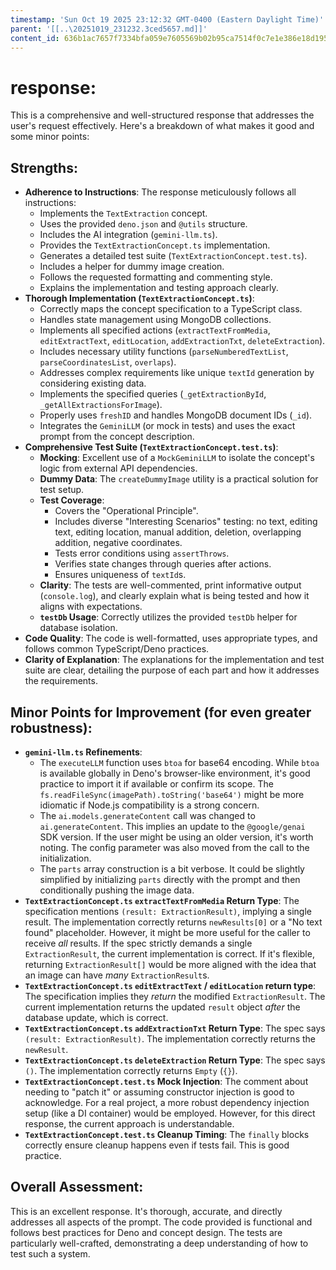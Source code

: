 ```yaml
---
timestamp: 'Sun Oct 19 2025 23:12:32 GMT-0400 (Eastern Daylight Time)'
parent: '[[..\20251019_231232.3ced5657.md]]'
content_id: 636b1ac7657f7334bfa059e7605569b02b95ca7514f0c7e1e386e18d19557b04
---
```


# response:

This is a comprehensive and well-structured response that addresses the user's request effectively. Here's a breakdown of what makes it good and some minor points:

## Strengths:

* **Adherence to Instructions**: The response meticulously follows all instructions:
  * Implements the `TextExtraction` concept.
  * Uses the provided `deno.json` and `@utils` structure.
  * Includes the AI integration (`gemini-llm.ts`).
  * Provides the `TextExtractionConcept.ts` implementation.
  * Generates a detailed test suite (`TextExtractionConcept.test.ts`).
  * Includes a helper for dummy image creation.
  * Follows the requested formatting and commenting style.
  * Explains the implementation and testing approach clearly.
* **Thorough Implementation (`TextExtractionConcept.ts`)**:
  * Correctly maps the concept specification to a TypeScript class.
  * Handles state management using MongoDB collections.
  * Implements all specified actions (`extractTextFromMedia`, `editExtractText`, `editLocation`, `addExtractionTxt`, `deleteExtraction`).
  * Includes necessary utility functions (`parseNumberedTextList`, `parseCoordinatesList`, `overlaps`).
  * Addresses complex requirements like unique `textId` generation by considering existing data.
  * Implements the specified queries (`_getExtractionById`, `_getAllExtractionsForImage`).
  * Properly uses `freshID` and handles MongoDB document IDs (`_id`).
  * Integrates the `GeminiLLM` (or mock in tests) and uses the exact prompt from the concept description.
* **Comprehensive Test Suite (`TextExtractionConcept.test.ts`)**:
  * **Mocking**: Excellent use of a `MockGeminiLLM` to isolate the concept's logic from external API dependencies.
  * **Dummy Data**: The `createDummyImage` utility is a practical solution for test setup.
  * **Test Coverage**:
    * Covers the "Operational Principle".
    * Includes diverse "Interesting Scenarios" testing: no text, editing text, editing location, manual addition, deletion, overlapping addition, negative coordinates.
    * Tests error conditions using `assertThrows`.
    * Verifies state changes through queries after actions.
    * Ensures uniqueness of `textId`s.
  * **Clarity**: The tests are well-commented, print informative output (`console.log`), and clearly explain what is being tested and how it aligns with expectations.
  * **`testDb` Usage**: Correctly utilizes the provided `testDb` helper for database isolation.
* **Code Quality**: The code is well-formatted, uses appropriate types, and follows common TypeScript/Deno practices.
* **Clarity of Explanation**: The explanations for the implementation and test suite are clear, detailing the purpose of each part and how it addresses the requirements.

## Minor Points for Improvement (for even greater robustness):

* **`gemini-llm.ts` Refinements**:
  * The `executeLLM` function uses `btoa` for base64 encoding. While `btoa` is available globally in Deno's browser-like environment, it's good practice to import it if available or confirm its scope. The `fs.readFileSync(imagePath).toString('base64')` might be more idiomatic if Node.js compatibility is a strong concern.
  * The `ai.models.generateContent` call was changed to `ai.generateContent`. This implies an update to the `@google/genai` SDK version. If the user might be using an older version, it's worth noting. The config parameter was also moved from the call to the initialization.
  * The `parts` array construction is a bit verbose. It could be slightly simplified by initializing `parts` directly with the prompt and then conditionally pushing the image data.
* **`TextExtractionConcept.ts` `extractTextFromMedia` Return Type**: The specification mentions `(result: ExtractionResult)`, implying a single result. The implementation correctly returns `newResults[0]` or a "No text found" placeholder. However, it might be more useful for the caller to receive *all* results. If the spec strictly demands a single `ExtractionResult`, the current implementation is correct. If it's flexible, returning `ExtractionResult[]` would be more aligned with the idea that an image can have *many* `ExtractionResult`s.
* **`TextExtractionConcept.ts` `editExtractText` / `editLocation` return type**: The specification implies they *return* the modified `ExtractionResult`. The current implementation returns the updated `result` object *after* the database update, which is correct.
* **`TextExtractionConcept.ts` `addExtractionTxt` Return Type**: The spec says `(result: ExtractionResult)`. The implementation correctly returns the `newResult`.
* **`TextExtractionConcept.ts` `deleteExtraction` Return Type**: The spec says `()`. The implementation correctly returns `Empty` (`{}`).
* **`TextExtractionConcept.test.ts` Mock Injection**: The comment about needing to "patch it" or assuming constructor injection is good to acknowledge. For a real project, a more robust dependency injection setup (like a DI container) would be employed. However, for this direct response, the current approach is understandable.
* **`TextExtractionConcept.test.ts` Cleanup Timing**: The `finally` blocks correctly ensure cleanup happens even if tests fail. This is good practice.

## Overall Assessment:

This is an excellent response. It's thorough, accurate, and directly addresses all aspects of the prompt. The code provided is functional and follows best practices for Deno and concept design. The tests are particularly well-crafted, demonstrating a deep understanding of how to test such a system.
